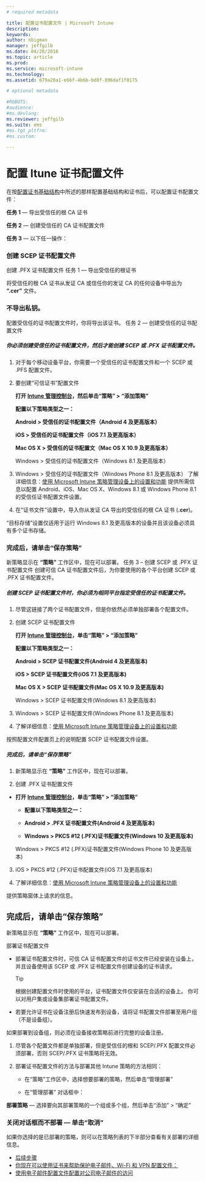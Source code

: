 ```yaml
---
# required metadata

title: 配置证书配置文件 | Microsoft Intune
description:
keywords:
author: nbigman
manager: jeffgilb
ms.date: 04/28/2016
ms.topic: article
ms.prod:
ms.service: microsoft-intune
ms.technology:
ms.assetid: 679a20a1-e66f-4b6b-bd8f-896daf1f8175

# optional metadata

#ROBOTS:
#audience:
#ms.devlang:
ms.reviewer: jeffgilb
ms.suite: ems
#ms.tgt_pltfrm:
#ms.custom:

---
```


# 配置 Itune 证书配置文件
在按[配置证书基础结构](configure-certificate-infrastructure.md)中所述的那样配置基础结构和证书后，可以配置证书配置文件：

**任务 1** — 导出受信任的根 CA 证书

**任务 2** — 创建受信任的 CA 证书配置文件

**任务 3** — 以下任一操作：

### 创建 SCEP 证书配置文件
创建 .PFX 证书配置文件 任务 1 — 导出受信任的根证书

将受信任的根 CA 证书从发证 CA 或信任你的发证 CA 的任何设备中导出为 **“.cer”** 文件。

### 不导出私钥。
配置受信任的证书配置文件时，你将导出该证书。 任务 2 — 创建受信任的证书配置文件

##### 你必须创建**受信任的证书配置文件**，然后才能创建 SCEP 或 .PFX 证书配置文件。

1.  对于每个移动设备平台，你需要一个受信任的证书配置文件和一个 SCEP 或 .PFS 配置文件。

2.  要创建“可信证书”配置文件

    **打开 [Intune 管理控制台](https://manage.microsoft.com)，然后单击“策略” &gt; “添加策略”**

    **配置以下策略类型之一：**

    **Android &gt; 受信任的证书配置文件（Android 4 及更高版本）**

    **iOS &gt; 受信任的证书配置文件（iOS 7.1 及更高版本）**

    **Mac OS X &gt; 受信任的证书配置文（Mac OS X 10.9 及更高版本）**

    Windows &gt; 受信任的证书配置文件（Windows 8.1 及更高版本）

3.  Windows &gt; 受信任的证书配置文件（Windows Phone 8.1 及更高版本） 了解详细信息：[使用 Microsoft Intune 策略管理设备上的设置和功能](manage-settings-and-features-on-your-devices-with-microsoft-intune-policies.md) 提供所需信息以配置 Android、iOS、Mac OS X、Windows 8.1 或 Windows Phone 8.1 的受信任证书配置文件设置。


4.  在“证书文件”设置中，导入你从发证 CA 导出的受信任的根 CA 证书 (**.cer**)。

“目标存储”设置仅适用于运行 Windows 8.1 及更高版本的设备并且该设备必须具有多个证书存储。

### 完成后，请单击“保存策略”
新策略显示在 **“策略”** 工作区中，现在可以部署。 任务 3 – 创建 SCEP 或 .PFX 证书配置文件 创建可信 CA 证书配置文件后，为你要使用的各个平台创建 SCEP 或 .PFX 证书配置文件。

##### 创建 SCEP 证书配置文件时，你必须为相同平台指定受信任的证书配置文件。

1.  尽管这链接了两个证书配置文件，但是你依然必须单独部署各个配置文件。

2.  创建 SCEP 证书配置文件

    **打开 [Intune 管理控制台](https://manage.microsoft.com)，单击“策略” &gt; “添加策略”**

    **配置以下策略类型之一：**

    **Android &gt; SCEP 证书配置文件(Android 4 及更高版本)**

    **iOS &gt; SCEP 证书配置文件(iOS 7.1 及更高版本)**

    **Mac OS X &gt; SCEP 证书配置文件(Mac OS X 10.9 及更高版本)**

    Windows &gt; SCEP 证书配置文件(Windows 8.1 及更高版本)

3.  Windows &gt; SCEP 证书配置文件(Windows Phone 8.1 及更高版本)

4.  了解详细信息：[使用 Microsoft Intune 策略管理设备上的设置和功能](manage-settings-and-features-on-your-devices-with-microsoft-intune-policies.md)

按照配置文件配置页上的说明配置 SCEP 证书配置文件设置。

##### 完成后，请单击“保存策略”

1.  新策略显示在 **“策略”** 工作区中，现在可以部署。

2.  创建 .PFX 证书配置文件



-   **打开 [Intune 管理控制台](https://manage.microsoft.com)，单击“策略” &gt; “添加策略”**

    -   **配置以下策略类型之一：**

    -   **Android &gt; .PFX 证书配置文件(Android 4 及更高版本)**

    -    **Windows &gt; PKCS #12 (.PFX)证书配置文件(Windows 10 及更高版本)**    

    Windows &gt; PKCS #12 (.PFX)证书配置文件(Windows Phone 10 及更高版本)

3.  iOS > PKCS #12 (.PFX)证书配置文件(iOS 7.1 及更高版本)

4.  了解详细信息：[使用 Microsoft Intune 策略管理设备上的设置和功能](manage-settings-and-features-on-your-devices-with-microsoft-intune-policies.md)

提供策略窗体上请求的信息。

## 完成后，请单击“保存策略”
新策略显示在 **“策略”** 工作区中，现在可以部署。

部署证书配置文件

-   部署证书配置文件时，可信 CA 证书配置文件的证书文件已经安装在设备上，并且设备使用该 SCEP 或 .PFX 证书配置文件创建设备的证书请求。

    > [!TIP]
    > 根据创建配置文件时使用的平台，证书配置文件仅安装在合适的设备上。 你可以对用户集或设备集部署证书配置文件。

-   若要允许证书在设备注册后快速发布到设备，请将证书配置文件部署至用户组（不是设备组）。

如果部署到设备组，则必须在设备接收策略前进行完整的设备注册。

1.  尽管各个配置文件都是单独部署，但是受信任的根和 SCEP/.PFX 配置文件必须部署，否则 SCEP/.PFX 证书策略将无效。

2.  部署证书配置文件的方法与部署其他 Intune 策略的方法相同：

    -   在“策略”工作区中，选择想要部署的策略，然后单击“管理部署”

    -   在“管理部署”  对话框中：

**部署策略** — 选择要向其部署策略的一个组或多个组，然后单击“添加” &gt; “确定”
###  **关闭对话框而不部署** — 单击“取消”

如果你选择的是已部署的策略，则可以在策略列表的下半部分查看有关部署的详细信息。

-  [后续步骤](configure-access-to-corporate-email-using-email-profiles-with-Microsoft-Intune.md)
-  [你现在可以使用证书来帮助保护电子邮件、Wi-Fi 和 VPN 配置文件：](wi-fi-connections-in-microsoft-intune.md)
-  [使用电子邮件配置文件配置对公司电子邮件的访问](vpn-connections-in-microsoft-intune.md)


<!--HONumber=May16_HO2-->


